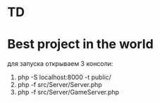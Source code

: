 # TD
# Best project in the world
для запуска открываем 3 консоли: 
1. php -S localhost:8000 -t public/
2. php -f src/Server/Server.php
3. php -f src/Server/GameServer.php

